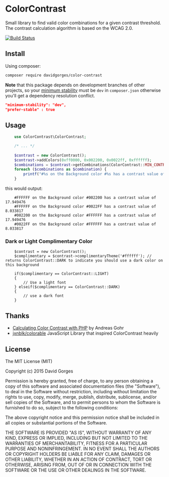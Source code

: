 # ColorContrast
Small library to find valid color combinations for a given contrast threshold. The contrast calculation algorithm is based on the WCAG 2.0.

[![Build Status](https://travis-ci.org/davidgorges/color-contrast-php.svg?branch=master)](https://travis-ci.org/davidgorges/color-contrast-php)

## Install

Using composer:
```bash
composer require davidgorges/color-contrast
```

**Note** that this package depends on development branches of other projects, so your [minimum stability][1]
must be `dev` in `composer.json` otherwise you'll get a dependency resolution conflict.

```json
"minimum-stability": "dev",
"prefer-stable" : true
```

## Usage
````php
    use ColorContrast\ColorContrast;

    /* ... */
    
    $contrast = new ColorContrast();
    $contrast->addColors(0xff0000, 0x002200, 0x0022ff, 0xffffff);
    $combinations = $contrast->getCombinations(ColorContrast::MIN_CONTRAST_AAA);
    foreach ($combinations as $combination) {
        printf("#%s on the Background color #%s has a contrast value of %f \n", $combination->getForeground(), $combination->getBackground(), $combination->getContrast());
    }
````

this would output:
````
    #FFFFFF on the Background color #002200 has a contrast value of 17.949476
    #FFFFFF on the Background color #0022FF has a contrast value of 8.033817
    #002200 on the Background color #FFFFFF has a contrast value of 17.949476
    #0022FF on the Background color #FFFFFF has a contrast value of 8.033817
````

### Dark or Light Complimentary Color

````
    $contrast = new ColorContrast();
    $complimentary = $contrast->complimentaryTheme('#ffffff'); // returns ColorContrast::DARK to indicate you should use a dark color on this background
    
    if($complimentary == ColorContrast::LIGHT) 
    {
        // Use a light font
    } elseif($complimentary == ColorContrast::DARK) 
    {
        // use a dark font
    }
````
## Thanks

* [Calculating Color Contrast with PHP](http://www.splitbrain.org/blog/2008-09/18-calculating_color_contrast_with_php) by Andreas Gohr
* [jxnblk/colorable](https://github.com/jxnblk/colorable) JavaScript Library that inspired ColorContrast heavily

## License
The MIT License (MIT)

Copyright (c) 2015 David Gorges

Permission is hereby granted, free of charge, to any person obtaining a copy
of this software and associated documentation files (the "Software"), to deal
in the Software without restriction, including without limitation the rights
to use, copy, modify, merge, publish, distribute, sublicense, and/or sell
copies of the Software, and to permit persons to whom the Software is
furnished to do so, subject to the following conditions:

The above copyright notice and this permission notice shall be included in
all copies or substantial portions of the Software.

THE SOFTWARE IS PROVIDED "AS IS", WITHOUT WARRANTY OF ANY KIND, EXPRESS OR
IMPLIED, INCLUDING BUT NOT LIMITED TO THE WARRANTIES OF MERCHANTABILITY,
FITNESS FOR A PARTICULAR PURPOSE AND NONINFRINGEMENT. IN NO EVENT SHALL THE
AUTHORS OR COPYRIGHT HOLDERS BE LIABLE FOR ANY CLAIM, DAMAGES OR OTHER
LIABILITY, WHETHER IN AN ACTION OF CONTRACT, TORT OR OTHERWISE, ARISING FROM,
OUT OF OR IN CONNECTION WITH THE SOFTWARE OR THE USE OR OTHER DEALINGS IN
THE SOFTWARE.

[1]:https://getcomposer.org/doc/04-schema.md#minimum-stability
